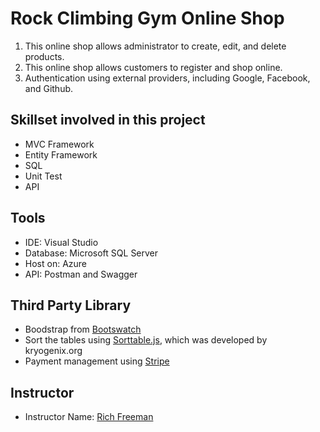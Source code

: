 # Rock Climbing Gym Online Shop
1. This online shop allows administrator to create, edit, and delete products.
2. This online shop allows customers to register and shop online.
3. Authentication using external providers, including Google, Facebook, and Github.

## Skillset involved in this project
- MVC Framework
- Entity Framework
- SQL
- Unit Test
- API

## Tools
- IDE: Visual Studio
- Database: Microsoft SQL Server
- Host on: Azure
- API: Postman and Swagger

## Third Party Library
- Boodstrap from [Bootswatch](https://bootswatch.com/)
- Sort the tables using [Sorttable.js](https://www.kryogenix.org/code/browser/sorttable/), which was developed by kryogenix.org
- Payment management using [Stripe](https://stripe.com/en-ca) 

## Instructor
- Instructor Name: [Rich Freeman](https://github.com/ifotn)